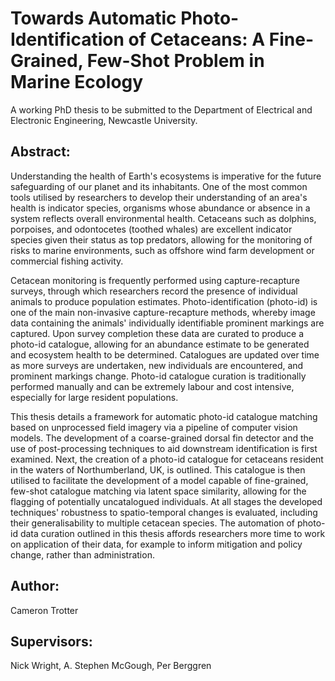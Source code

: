 # Towards Automatic Photo-Identification of Cetaceans: A Fine-Grained, Few-Shot Problem in Marine Ecology

A working PhD thesis to be submitted to the Department of Electrical and Electronic Engineering, Newcastle University.

## Abstract:

Understanding the health of Earth's ecosystems is imperative for the future safeguarding of our planet and its inhabitants. One of the most common tools utilised by researchers to develop their understanding of an area's health is indicator species, organisms whose abundance or absence in a system reflects overall environmental health. Cetaceans such as dolphins, porpoises, and odontocetes (toothed whales) are excellent indicator species given their status as top predators, allowing for the monitoring of risks to marine environments, such as offshore wind farm development or commercial fishing activity.

Cetacean monitoring is frequently performed using capture-recapture surveys, through which researchers record the presence of individual animals to produce population estimates. Photo-identification (photo-id) is one of the main non-invasive capture-recapture methods, whereby image data containing the animals' individually identifiable prominent markings are captured. Upon survey completion these data are curated to produce a photo-id catalogue, allowing for an abundance estimate to be generated and ecosystem health to be determined. Catalogues are updated over time as more surveys are undertaken, new individuals are encountered, and prominent markings change. Photo-id catalogue curation is traditionally performed manually and can be extremely labour and cost intensive, especially for large resident populations.

This thesis details a framework for automatic photo-id catalogue matching based on unprocessed field imagery via a pipeline of computer vision models. The development of a coarse-grained dorsal fin detector and the use of post-processing techniques to aid downstream identification is first examined. Next, the creation of a photo-id catalogue for cetaceans resident in the waters of Northumberland, UK, is outlined. This catalogue is then utilised to facilitate the development of a model capable of fine-grained, few-shot catalogue matching via latent space similarity, allowing for the flagging of potentially uncatalogued individuals. At all stages the developed techniques' robustness to spatio-temporal changes is evaluated, including their generalisability to multiple cetacean species. The automation of photo-id data curation outlined in this thesis affords researchers more time to work on application of their data, for example to inform mitigation and policy change, rather than administration.

## Author: 

Cameron Trotter

## Supervisors: 

Nick Wright, A. Stephen McGough, Per Berggren


